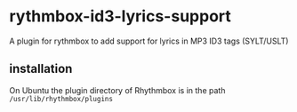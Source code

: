 # rythmbox-id3-lyrics-support
A plugin for rythmbox to add support for lyrics in MP3 ID3 tags  (SYLT/USLT)

## installation

On Ubuntu the plugin directory of Rhythmbox is in the path `/usr/lib/rhythmbox/plugins`
